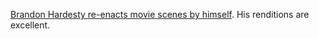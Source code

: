 ---
layout: post
wordpress_id: 99
wordpress_url: http://noesbueno.com/archives/99
date: '2006-03-27 20:58:53 -0600'
date_gmt: '2006-03-28 01:58:53 -0600'
body: |
  <p><a href="http://www.youtube.com/profile_videos?user=ArtieTSMITW">Brandon Hardesty re-enacts movie scenes by himself</a>.  His renditions are excellent.</p>
---
